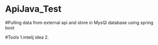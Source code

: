 # ApiJava_Test

#Pulling data from external api and store in MysQl database using spring boot

#Tools
1.intelij idea
2.


